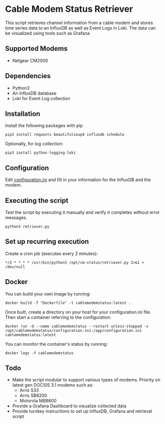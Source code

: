 # Cable Modem Status Retriever

This script retrieves channel information from a cable modem and stores time series data to an InfluxDB as well as Event Logs in Loki. The data can be visualized using tools such as Grafana.

## Supported Modems

* Netgear CM2000

## Dependencies

* Python3
* An InfluxDB database
* Loki for Event Log collection

## Installation

Install the following packages with pip

`pip3 install requests beautifulsoup4 influxdb schedule`

Optionally, for log collection:

`pip3 install python-logging-loki`

## Configuration

Edit [configuration.ini](./configuration.ini) and fill in your information for the InfluxDB and the modem.

## Executing the script

Test the script by executing it manually and verify it completes without error messages.

`python3 retriever.py`

## Set up recurring execution

Create a cron job (executes every 2 minutes):

`*/2 * * * * /usr/bin/python3 /opt/cm-status/retriever.py 2>&1 > /dev/null`

## Docker

You can build your own image by running:

`docker build -f "Dockerfile" -t cablemodemstatus:latest .`

Once built, create a directory on your host for your configuration.ini file. Then start a container referring to the configuration:

`docker run -d --name cablemodemstatus --restart unless-stopped -v /opt/cablemodemstatus/configuration.ini:/app/configuration.ini cablemodemstatus:latest`

You can monitor the container's status by running:

`docker logs -f cablemodemstatus`

## Todo

* Make the script modular to support various types of modems. Priority on latest gen DOCSIS 3.1 modems such as:
  * Arris S33
  * Arris SB8200
  * Motorola MB8600
* Provide a Grafana Dashboard to visualize collected data
* Provide turnkey instructions to set up InfluxDB, Grafana and retrieval script